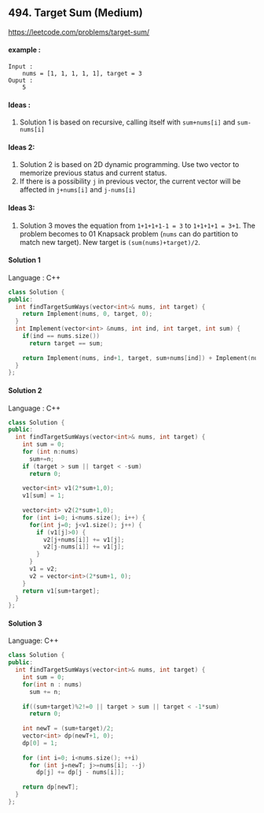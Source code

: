 ## **494. Target Sum (Medium)** 

https://leetcode.com/problems/target-sum/



#### example :

```
Input :
	nums = [1, 1, 1, 1, 1], target = 3
Ouput :
	5
```



#### Ideas : 

1. Solution 1 is based on recursive, calling itself with `sum+nums[i]` and `sum-nums[i]`

   

#### Ideas 2:

1. Solution 2 is based on 2D dynamic programming. Use two vector to memorize previous status and current status. 
2. If there is a possibility `j` in previous vector, the current vector will be affected in `j+nums[i]` and `j-nums[i]`



#### Ideas 3:

1. Solution 3 moves the equation from `1+1+1+1-1 = 3` to `1+1+1+1 = 3+1`. The problem becomes to 01 Knapsack problem (`nums` can do partition to match new target). New target is `(sum(nums)+target)/2`.



#### Solution 1

Language : C++

```C++
class Solution {
public:
  int findTargetSumWays(vector<int>& nums, int target) {
    return Implement(nums, 0, target, 0);
  }
  int Implement(vector<int> &nums, int ind, int target, int sum) {
    if(ind == nums.size())
      return target == sum;
        
    return Implement(nums, ind+1, target, sum+nums[ind]) + Implement(nums, ind+1, target, sum-nums[ind]);
  }
};
```



#### Solution 2

Language : C++

```C++
class Solution {
public:
  int findTargetSumWays(vector<int>& nums, int target) {
    int sum = 0;
    for (int n:nums) 
      sum+=n;
    if (target > sum || target < -sum) 
      return 0;
        
    vector<int> v1(2*sum+1,0);
    v1[sum] = 1;
        
    vector<int> v2(2*sum+1,0);
    for (int i=0; i<nums.size(); i++) {
      for(int j=0; j<v1.size(); j++) {
        if (v1[j]>0) {
          v2[j+nums[i]] += v1[j];
          v2[j-nums[i]] += v1[j];
        }
      }
      v1 = v2;
      v2 = vector<int>(2*sum+1, 0);
    }
    return v1[sum+target];
  }
};
```



#### Solution 3

Language: C++

```C++
class Solution {
public:
  int findTargetSumWays(vector<int>& nums, int target) {
    int sum = 0;
    for(int n : nums)
      sum += n;
        
    if((sum+target)%2!=0 || target > sum || target < -1*sum)
      return 0;
        
    int newT = (sum+target)/2;
    vector<int> dp(newT+1, 0);
    dp[0] = 1;
        
    for (int i=0; i<nums.size(); ++i) 
	  for (int j=newT; j>=nums[i]; --j) 
		dp[j] += dp[j - nums[i]];
	    
	return dp[newT];        
  }
};
```
